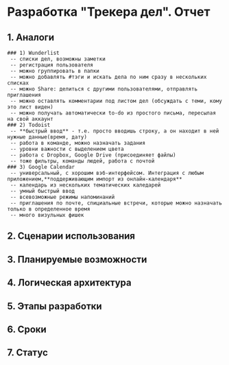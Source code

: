 # Разработка "Трекера дел". Отчет

## 1. Аналоги
	### 1) Wunderlist
	 -- списки дел, возможны заметки
	 -- регистрация пользователя
	 -- можно группировать в папки
	 -- можно добавлять #тэги и искать дела по ним сразу в нескольких списках
	 -- можно Share: делиться с другими пользователями, отправлять приглашения
	 -- можно оставлять комментарии под листом дел (обсуждать с теми, кому это лист виден)
	 -- можно получать автоматически to-do из простого письма, пересылая на свой аккаунт
	### 2) Todoist
	 -- **быстрый ввод** - т.е. просто вводишь строку, а он находит в ней нужные данные(время, дату)
	 -- работа в команде, можно назначать задания
	 -- уровни важности с выделением цвета
	 -- работа с Dropbox, Google Drive (присоединяет файлы)
	 -- тоже фильтры, команды людей, работа с почтой 
	### 3) Google Calendar
	 -- универсальный, с хорошим вэб-интерфейсом. Интеграция с любым приложением,**поддерживающим импорт из онлайн-календаря**
	 -- календарь из нескольких тематических каледарей
	 -- умный быстрый ввод
	 -- всевозможные режимы напоминаний
	 -- приглашения по почте, спициальные встречи, которые можно назначать только в определенное время
	 -- много визульных фишек

## 2. Сценарии использования
## 3. Планируемые возможности
## 4. Логическая архитектура
## 5. Этапы разработки
## 6. Сроки
## 7. Статус
